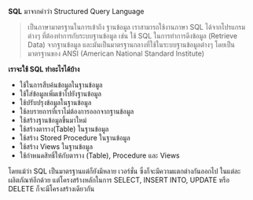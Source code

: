 **SQL** มาจากคำว่า  Structured Query Language  
> เป็นภาษามาตรฐานในการเข้าถึง ฐานข้อมูล เราสามารถใช้งานภาษา SQL ได้จากโปรแกรมต่างๆ ที่ต้องทำการกับระบบฐานข้อมูล เช่น ใช้ SQL ในการทำการดึงข้อมูล (Retrieve Data) จากฐานข้อมูล และมันเป็นมาตรฐานกลางที่ใช้ในระบบฐานข้อมูลต่างๆ โดยเป็นมาตรฐานของ ANSI (American National Standard Institute)


**เราจะใช้ SQL ทำอะไรได้บ้าง**
- ใช้ในการสืบค้นข้อมูลในฐานข้อมูล
- ใช้ใส่ข้อมูลเพิ่มเข้าไปยังฐานข้อมูล
- ใช้ปรับปรุงข้อมูลในฐานข้อมูล
- ใช้ลบรายการที่เราไม่ต้องการออกจากฐานข้อมูล
- ใช้สร้างฐานข้อมูลขึ้นมาใหม่
- ใช้สร้างตาราง(Table) ในฐานข้อมูล
- ใช้สร้าง Stored Procedure ในฐานข้อมูล
- ใช้สร้าง Views ในฐานข้อมูล
- ใช้กำหนดสิทธิ์ให้กับตาราง (Table), Procedure และ Views

โดยแม้ว่า SQL เป็นมาตรฐานแต่ก็ยังมีหลาย เวอร์ชั่น ซึ่งก็จะมีความแตกต่างกันออกไป ในแต่ละผลิตภัณฑ์อีกด้วย แต่โครงสร้างหลักในการ SELECT, INSERT INTO, UPDATE หรือ DELETE ก็จะมีโครงสร้างเดียวกัน
